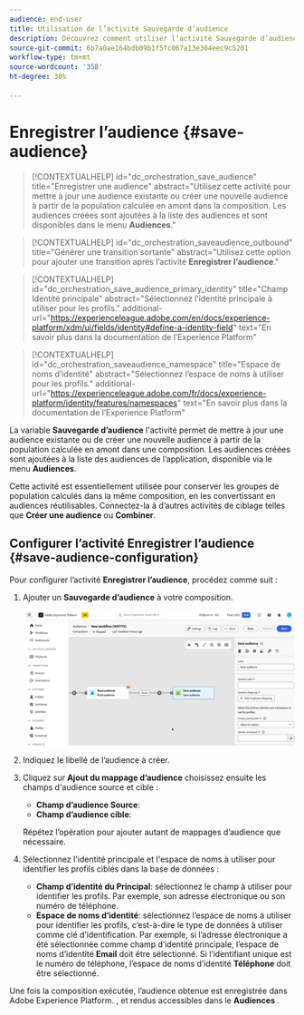 ```yaml
---
audience: end-user
title: Utilisation de l’activité Sauvegarde d’audience
description: Découvrez comment utiliser l’activité Sauvegarde d’audience
source-git-commit: 6b7a0ae164bdb09b1f5fc067a13e304eec9c5201
workflow-type: tm+mt
source-wordcount: '358'
ht-degree: 30%

---
```



# Enregistrer l’audience {#save-audience}

>[!CONTEXTUALHELP]
>id="dc_orchestration_save_audience"
>title="Enregistrer une audience"
>abstract="Utilisez cette activité pour mettre à jour une audience existante ou créer une nouvelle audience à partir de la population calculée en amont dans la composition. Les audiences créées sont ajoutées à la liste des audiences et sont disponibles dans le menu **Audiences**."

>[!CONTEXTUALHELP]
>id="dc_orchestration_saveaudience_outbound"
>title="Générer une transition sortante"
>abstract="Utilisez cette option pour ajouter une transition après l’activité **Enregistrer l’audience**."

>[!CONTEXTUALHELP]
>id="dc_orchestration_save_audience_primary_identity"
>title="Champ Identité principale"
>abstract="Sélectionnez l’identité principale à utiliser pour les profils."
>additional-url="https://experienceleague.adobe.com/en/docs/experience-platform/xdm/ui/fields/identity#define-a-identity-field" text="En savoir plus dans la documentation de l’Experience Platform"

>[!CONTEXTUALHELP]
>id="dc_orchestration_saveaudience_namespace"
>title="Espace de noms d’identité"
>abstract="Sélectionnez l’espace de noms à utiliser pour les profils."
>additional-url="https://experienceleague.adobe.com/fr/docs/experience-platform/identity/features/namespaces" text="En savoir plus dans la documentation de l’Experience Platform"

La variable **Sauvegarde d’audience** l&#39;activité permet de mettre à jour une audience existante ou de créer une nouvelle audience à partir de la population calculée en amont dans une composition. Les audiences créées sont ajoutées à la liste des audiences de l’application, disponible via le menu **Audiences**.

Cette activité est essentiellement utilisée pour conserver les groupes de population calculés dans la même composition, en les convertissant en audiences réutilisables. Connectez-la à d’autres activités de ciblage telles que **Créer une audience** ou **Combiner**.

## Configurer l’activité Enregistrer l’audience {#save-audience-configuration}

Pour configurer l’activité **Enregistrer l’audience**, procédez comme suit :

1. Ajouter un **Sauvegarde d’audience** à votre composition.

   ![](../assets/save-audience.png)

1. Indiquez le libellé de l’audience à créer.

1. Cliquez sur **Ajout du mappage d’audience** choisissez ensuite les champs d&#39;audience source et cible :

   * **Champ d’audience Source**:
   * **Champ d’audience cible**:

   Répétez l’opération pour ajouter autant de mappages d’audience que nécessaire.

1. Sélectionnez l&#39;identité principale et l&#39;espace de noms à utiliser pour identifier les profils ciblés dans la base de données :

   * **Champ d’identité du Principal**: sélectionnez le champ à utiliser pour identifier les profils. Par exemple, son adresse électronique ou son numéro de téléphone.
   * **Espace de noms d’identité**: sélectionnez l’espace de noms à utiliser pour identifier les profils, c’est-à-dire le type de données à utiliser comme clé d’identification. Par exemple, si l’adresse électronique a été sélectionnée comme champ d’identité principale, l’espace de noms d’identité **Email** doit être sélectionné. Si l’identifiant unique est le numéro de téléphone, l’espace de noms d’identité **Téléphone** doit être sélectionné.

Une fois la composition exécutée, l’audience obtenue est enregistrée dans Adobe Experience Platform. <!-- to check-->, et rendus accessibles dans le **Audiences** .

<!--

## Example{#save-audience-example}

The following example illustrates a simple audience update from targeting. A scheduler is added to run the workflow once a month. A query recovers all the profiles subscribed to the different application services available. The **Save audience** activity updates the audience by deleting profiles that have unsubscribed from the service since the last workflow execution and by adding the newly subscribed profiles.
-->

